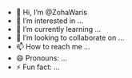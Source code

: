 - 👋 Hi, I’m @ZohaWaris
- 👀 I’m interested in ...
- 🌱 I’m currently learning ...
- 💞️ I’m looking to collaborate on ...
- 📫 How to reach me ...
- 😄 Pronouns: ...
- ⚡ Fun fact: ...

<!---
ZohaWaris/ZohaWaris is a ✨ special ✨ repository because its `README.md` (this file) appears on your GitHub profile.
You can click the Preview link to take a look at your changes.
--->
